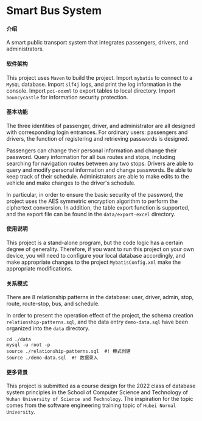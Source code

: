 # Smart Bus System

#### 介绍
A smart public transport system that integrates passengers, drivers, and administrators.

#### 软件架构

This project uses `Maven` to build the project. 
Import `mybatis` to connect to a `MySQL` database.
Import `slf4j` logs, and print the log information in the console.
Import `poi-ooxml` to export tables to local directory.
Import `bouncycastle` for information security protection.

#### 基本功能

The three identities of passenger, driver, and administrator are all designed with corresponding login entrances. For ordinary users: passengers and drivers, the function of registering and retrieving passwords is designed.

Passengers can change their personal information and change their password. Query information for all bus routes and stops, including searching for navigation routes between any two stops.
Drivers are able to query and modify personal information and change passwords. Be able to keep track of their schedule.
Administrators are able to make edits to the vehicle and make changes to the driver's schedule.

In particular, in order to ensure the basic security of the password, the project uses the AES symmetric encryption algorithm to perform the ciphertext conversion. In addition, the table export function is supported, and the export file can be found in the `data/export-excel` directory.


#### 使用说明

This project is a stand-alone program, but the code logic has a certain degree of generality. Therefore, if you want to run this project on your own device, you will need to configure your local database accordingly, and make appropriate changes to the project `MybatisConfig.xml` make the appropriate modifications.

#### 关系模式

There are 8 relationship patterns in the database: user, driver, admin, stop, route, route-stop, bus, and schedule.

In order to present the operation effect of the project, the schema creation `relationship-patterns.sql`, and the data entry `demo-data.sql` have been organized into the `data` directory.

```shell
cd ./data
mysql -u root -p
source ./relationship-patterns.sql	#! 模式创建
source ./demo-data.sql	#! 数据录入
```

#### 更多背景

This project is submitted as a course design for the 2022 class of database system principles in the School of Computer Science and Technology of `Wuhan University of Science and Technology`. The inspiration for the topic comes from the software engineering training topic of `Hubei Normal University`.
